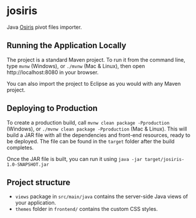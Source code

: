 # josiris

Java [Osiris](https://github.com/siric-osiris/OSIRIS) pivot files importer.

## Running the Application Locally

The project is a standard Maven project. To run it from the command line,
type `mvnw` (Windows), or `./mvnw` (Mac & Linux), then open
http://localhost:8080 in your browser.

You can also import the project to Eclipse as you would with any Maven project.

## Deploying to Production

To create a production build, call `mvnw clean package -Pproduction` (Windows),
or `./mvnw clean package -Pproduction` (Mac & Linux).
This will build a JAR file with all the dependencies and front-end resources,
ready to be deployed. The file can be found in the `target` folder after the build completes.

Once the JAR file is built, you can run it using
`java -jar target/josiris-1.0-SNAPSHOT.jar`

## Project structure

- `views` package in `src/main/java` contains the server-side Java views of your application.
- `themes` folder in `frontend/` contains the custom CSS styles.
